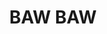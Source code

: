 ---
lastmod: '2025-04-06T06:05:20+00:00'
latitude: -34.71904177
layout: suburb
longitude: 149.6385035
postcode: '2580'
state: NSW
title: BAW BAW
url: /nsw/baw-baw/
---